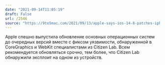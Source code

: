 ```yaml
---
date: "2021-09-14T11:05:19"
draft: False
url: /2546
source: "https://9to5mac.com/2021/09/13/apple-says-ios-14-8-patches-iphone-attack-that-defeated-blastdoor-protections/"
---
```


Apple спешно выпустила обновление основных операционных систем до очередных версий вместе с фиксом уязвимости, обнаруженной в CoreGraphics и WebKit специалистами из Citizen Lab. Всем рекомендуется обновляться срочно, тем более, что Citizen Lab обнаружили эксплоит на одном из устройств.

